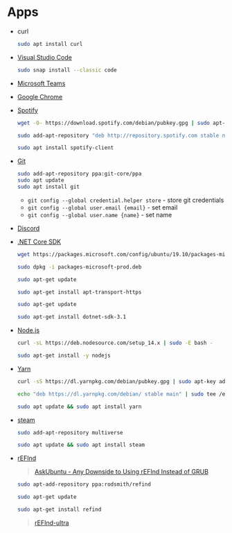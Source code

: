 # Apps

* curl
    ```bash
    sudo apt install curl
    ```
* [Visual Studio Code](https://code.visualstudio.com/docs/setup/linux)

    ```bash
    sudo snap install --classic code
    ```

* [Microsoft Teams](https://www.microsoft.com/en-us/microsoft-365/microsoft-teams/download-app)

* [Google Chrome](https://www.google.com/chrome/)

* [Spotify](https://www.spotify.com/us/download/linux/)

    ```bash
    wget -O- https://download.spotify.com/debian/pubkey.gpg | sudo apt-key add -

    sudo add-apt-repository "deb http://repository.spotify.com stable non-free"

    sudo apt install spotify-client
    ```

* [Git](https://git-scm.com/download/linux)

    ```bash
    sudo add-apt-repository ppa:git-core/ppa
    sudo apt update
    sudo apt install git
    ```

    * `git config --global credential.helper store` - store git credentials
    * `git config --global user.email {email}` - set email
    * `git config --global user.name {name}` - set name

* [Discord](https://discord.com/download)

* [.NET Core SDK](https://docs.microsoft.com/en-us/dotnet/core/install/linux-package-manager-ubuntu-1910)

    ```bash
    wget https://packages.microsoft.com/config/ubuntu/19.10/packages-microsoft-prod.deb -O packages-microsoft-prod.deb
    
    sudo dpkg -i packages-microsoft-prod.deb

    sudo apt-get update
    
    sudo apt-get install apt-transport-https

    sudo apt-get update

    sudo apt-get install dotnet-sdk-3.1
    ```

* [Node.js](https://github.com/nodesource/distributions/blob/master/README.md#installation-instructions)

    ```bash
    curl -sL https://deb.nodesource.com/setup_14.x | sudo -E bash -

    sudo apt-get install -y nodejs
    ```

* [Yarn](https://classic.yarnpkg.com/en/docs/install#debian-stable)

    ```bash
    curl -sS https://dl.yarnpkg.com/debian/pubkey.gpg | sudo apt-key add -
   
    echo "deb https://dl.yarnpkg.com/debian/ stable main" | sudo tee /etc/apt/sources.list.d/yarn.list

    sudo apt update && sudo apt install yarn
    ```

* [steam](https://linuxconfig.org/how-to-install-steam-on-ubuntu-20-04-focal-fossa-linux)

    ```bash
    sudo add-apt-repository multiverse

    sudo apt update && sudo apt install steam
    ```

* [rEFInd](https://www.rodsbooks.com/refind/installing.html)

    > [AskUbuntu - Any Downside to Using rEFInd Instead of GRUB](https://askubuntu.com/questions/760875/any-downside-to-using-refind-instead-of-grub)

    ```bash
    sudo apt-add-repository ppa:rodsmith/refind

    sudo apt-get update

    sudo apt-get install refind
    ```

    > [rEFInd-ultra](https://github.com/JaimeStill/rEFInd-ultra)